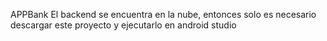 APPBank 
El backend se encuentra en la nube, entonces solo es necesario descargar este proyecto y ejecutarlo en android studio
